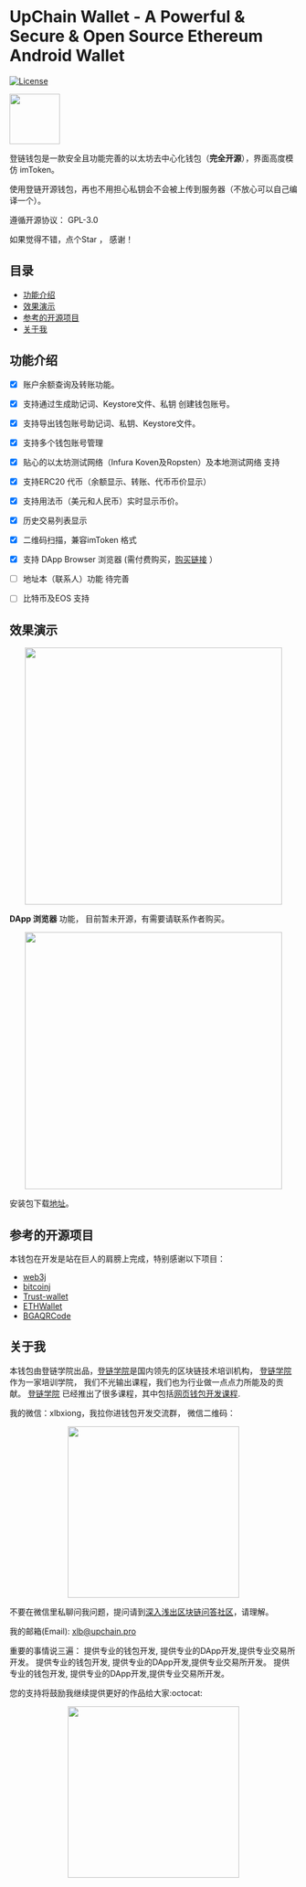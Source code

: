 # UpChain Wallet - A Powerful & Secure & Open Source Ethereum Android Wallet

[![License](https://img.shields.io/badge/license-GPL3-green.svg?style=flat)](https://github.com/fastlane/fastlane/blob/master/LICENSE)

[<img src=https://play.google.com/intl/en_us/badges/images/generic/en_badge_web_generic.png height="88">](https://play.google.com/store/apps/details?id=pro.upchain.ethwallet)

登链钱包是一款安全且功能完善的以太坊去中心化钱包（**完全开源**），界面高度模仿 imToken。

使用登链开源钱包，再也不用担心私钥会不会被上传到服务器（不放心可以自己编译一个）。

遵循开源协议： GPL-3.0

如果觉得不错，点个Star ， 感谢！


## 目录

* [功能介绍](#功能介绍)
* [效果演示](#效果演示)
* [参考的开源项目](#参考的开源项目)
* [关于我](#关于我)


## 功能介绍
- [x] 账户余额查询及转账功能。
- [x] 支持通过生成助记词、Keystore文件、私钥 创建钱包账号。
- [x] 支持导出钱包账号助记词、私钥、Keystore文件。
- [x] 支持多个钱包账号管理
- [x] 贴心的以太坊测试网络（Infura Koven及Ropsten）及本地测试网络 支持
- [x] 支持ERC20 代币（余额显示、转账、代币币价显示）
- [x] 支持用法币（美元和人民币）实时显示币价。
- [x] 历史交易列表显示
- [x] 二维码扫描，兼容imToken 格式
- [x] 支持 DApp Browser  浏览器  (需付费购买，[购买链接](https://learnblockchain.cn/goods/3) ）
- [ ] 地址本（联系人）功能 待完善
- [ ] 比特币及EOS 支持


## 效果演示

<p align="center">
  <img src="https://github.com/xilibi2003/Upchain-wallet/blob/master/img/wallet.gif" width="450">
</p>

**DApp 浏览器** 功能， 目前暂未开源，有需要请联系作者购买。

<p align="center">
  <img src="https://github.com/xilibi2003/Upchain-wallet/blob/master/img/dapp.gif" width="450">
</p>



安装包下载[地址](https://img.learnblockchain.cn/apk/upchain_wallet.apk)。

## 参考的开源项目

本钱包在开发是站在巨人的肩膀上完成，特别感谢以下项目：

* [web3j](https://docs.web3j.io/index.html)
* [bitcoinj](https://bitcoinj.github.io/javadoc/0.14.7/)
* [Trust-wallet](https://github.com/TrustWallet/trust-wallet-android-source)
* [ETHWallet](https://github.com/DwyaneQ/ETHWallet)
* [BGAQRCode](https://github.com/bingoogolapple/BGAQRCode-Android)



## 关于我

本钱包由登链学院出品，[登链学院](https://upchain.ke.qq.com)是国内领先的区块链技术培训机构， [登链学院](https://upchain.ke.qq.com)作为一家培训学院， 我们不光输出课程，我们也为行业做一点点力所能及的贡献。
[登链学院](https://upchain.ke.qq.com) 已经推出了很多课程，其中包括[网页钱包开发课程](https://ke.qq.com/course/356068?tuin=bd898bbf).

我的微信：xlbxiong，我拉你进钱包开发交流群， 微信二维码：
<p align="center">
  <img src="https://github.com/xilibi2003/Upchain-wallet/blob/master/img/tiny_qrcode.jpeg" width="300">
</p>

不要在微信里私聊问我问题，提问请到[深入浅出区块链问答社区](https://learnblockchain.cn/images/zsxq.png)，请理解。

我的邮箱(Email): xlb@upchain.pro

重要的事情说三遍：
提供专业的钱包开发, 提供专业的DApp开发,提供专业交易所开发。
提供专业的钱包开发, 提供专业的DApp开发,提供专业交易所开发。
提供专业的钱包开发, 提供专业的DApp开发,提供专业交易所开发。


您的支持将鼓励我继续提供更好的作品给大家:octocat:

<p align="center">
  <img src="https://learnblockchain.cn/images/qr_pay.jpg" width="300">
</p>







